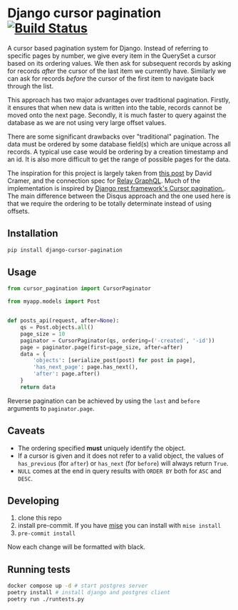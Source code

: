 # Django cursor pagination [![Build Status](https://travis-ci.org/photocrowd/django-cursor-pagination.svg?branch=master)](https://travis-ci.org/photocrowd/django-cursor-pagination)

A cursor based pagination system for Django. Instead of referring to specific
pages by number, we give every item in the QuerySet a cursor based on its
ordering values. We then ask for subsequent records by asking for records
*after* the cursor of the last item we currently have. Similarly we can ask for
records *before* the cursor of the first item to navigate back through the
list.

This approach has two major advantages over traditional pagination. Firstly, it
ensures that when new data is written into the table, records cannot be moved
onto the next page. Secondly, it is much faster to query against the database
as we are not using very large offset values.

There are some significant drawbacks over "traditional" pagination. The data
must be ordered by some database field(s) which are unique across all records.
A typical use case would be ordering by a creation timestamp and an id. It is
also more difficult to get the range of possible pages for the data.

The inspiration for this project is largely taken from [this
post](http://cra.mr/2011/03/08/building-cursors-for-the-disqus-api) by David
Cramer, and the connection spec for [Relay
GraphQL](https://facebook.github.io/relay/graphql/connections.htm). Much of the
implementation is inspired by [Django rest framework's Cursor
pagination.](https://github.com/tomchristie/django-rest-framework/blob/9b56dda91850a07cfaecbe972e0f586434b965c3/rest_framework/pagination.py#L407-L707).
The main difference between the Disqus approach and the one used here is that
we require the ordering to be totally determinate instead of using offsets.

## Installation

```bash
pip install django-cursor-pagination
```

## Usage

```python
from cursor_pagination import CursorPaginator

from myapp.models import Post


def posts_api(request, after=None):
    qs = Post.objects.all()
    page_size = 10
    paginator = CursorPaginator(qs, ordering=('-created', '-id'))
    page = paginator.page(first=page_size, after=after)
    data = {
        'objects': [serialize_post(post) for post in page],
        'has_next_page': page.has_next(),
        'after': page.after()
    }
    return data
```

Reverse pagination can be achieved by using the `last` and `before` arguments
to `paginator.page`.

## Caveats

- The ordering specified **must** uniquely identify the object.
- If a cursor is given and it does not refer to a valid object, the values of
  `has_previous` (for `after`) or `has_next` (for `before`) will always return
  `True`.
- `NULL` comes at the end in query results with `ORDER BY` both for `ASC` and `DESC`.

## Developing

1. clone this repo
1. install pre-commit.  If you have [mise](https://github.com/jdx/mise) you can install with `mise install`
1. `pre-commit install`

Now each change will be formatted with black.

## Running tests

```bash
docker compose up -d # start postgres server
poetry install # install django and postgres client
poetry run ./runtests.py
```
